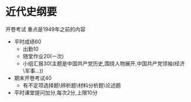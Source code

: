 # 近代史纲要

开卷考试
重点是1949年之前的内容
- 平时成绩60
  - 出勤10
  - 随堂作业20(一次)
  - 小组汇报30(主题是中国共产党历史,围绕人物展开,中国共产党领袖(经济\军事\...))
- 期末开卷考试40
  - 有不定项选择题\辨析题\材料分析题\论述题
- 平时课堂提问加分,每次2分,上限10分